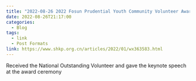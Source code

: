 ```yaml
---
title: "2022-08-26 2022 Fosun Prudential Youth Community Volunteer Award"
date: 2022-08-26T21:17:00
categories:
  - Blog
tags:
  - link
  - Post Formats
link: https://www.shkp.org.cn/articles/2022/01/wx363583.html
---
```

Received the National Outstanding Volunteer and gave the keynote speech at the award ceremony 
